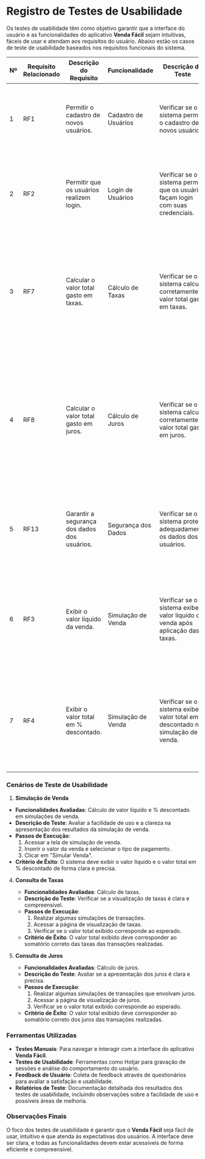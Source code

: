 # Registro de Testes de Usabilidade


Os testes de usabilidade têm como objetivo garantir que a interface do usuário e as funcionalidades do aplicativo **Venda Fácil** sejam intuitivas, fáceis de usar e atendam aos requisitos do usuário. Abaixo estão os casos de teste de usabilidade baseados nos requisitos funcionais do sistema.

| Nº | Requisito Relacionado | Descrição do Requisito                         | Funcionalidade             | Descrição do Teste                                                       | Passos de Execução                                                                                 | Critério de Êxito                                                                                 |
|----|-----------------------|------------------------------------------------|----------------------------|--------------------------------------------------------------------------|----------------------------------------------------------------------------------------------------|--------------------------------------------------------------------------------------------------|
| 1  | RF1                   | Permitir o cadastro de novos usuários.          | Cadastro de Usuários       | Verificar se o sistema permite o cadastro de novos usuários.             | 1. Acesse a página de cadastro.<br>2. Preencha todos os campos obrigatórios.<br>3. Clique em "Cadastrar". | O sistema deve cadastrar o novo usuário e redirecionar para a página de login.                    |
| 2  | RF2                   | Permitir que os usuários realizem login.        | Login de Usuários          | Verificar se o sistema permite que os usuários façam login com suas credenciais. | 1. Acesse a página de login.<br>2. Insira o nome de usuário e senha corretos.<br>3. Clique em "Entrar".        | O sistema deve autenticar o usuário e redirecionar para a página inicial.                         |
| 3  | RF7                   | Calcular o valor total gasto em taxas.          | Cálculo de Taxas           | Verificar se o sistema calcula corretamente o valor total gasto em taxas. | 1. Realize algumas simulações de transações.<br>2. Acesse a página de visualização de taxas.<br>3. Verifique se o valor total exibido corresponde ao esperado. | O valor total exibido deve corresponder ao somatório correto das taxas das transações realizadas. |
| 4  | RF8                   | Calcular o valor total gasto em juros.          | Cálculo de Juros           | Verificar se o sistema calcula corretamente o valor total gasto em juros. | 1. Realize algumas simulações de transações que envolvam juros.<br>2. Acesse a página de visualização de juros.<br>3. Verifique se o valor total exibido corresponde ao esperado. | O valor total exibido deve corresponder ao somatório correto dos juros das transações realizadas. |
| 5  | RF13                  | Garantir a segurança dos dados dos usuários.    | Segurança dos Dados        | Verificar se o sistema protege adequadamente os dados dos usuários.      | 1. Faça login com um usuário válido.<br>2. Tente acessar informações restritas de outro usuário.   | O sistema não deve permitir o acesso não autorizado a informações de outros usuários.             |
| 6  | RF3                   | Exibir o valor líquido da venda.                | Simulação de Venda         | Verificar se o sistema exibe o valor líquido da venda após aplicação das taxas. | 1. Acesse a tela de simulação de venda.<br>2. Insira o valor da venda e selecione o tipo de pagamento.<br>3. Clique em "Simular Venda". | O sistema deve exibir o valor líquido da venda descontadas as taxas aplicáveis.                   |
| 7  | RF4                   | Exibir o valor total em % descontado.           | Simulação de Venda         | Verificar se o sistema exibe o valor total em % descontado na simulação de venda. | 1. Acesse a tela de simulação de venda.<br>2. Insira o valor da venda e selecione o tipo de pagamento.<br>3. Clique em "Simular Venda". | O sistema deve exibir o valor total em % descontado conforme a simulação de venda.                |

### Cenários de Teste de Usabilidade

1.  **Simulação de Venda**
   - **Funcionalidades Avaliadas**: Cálculo de valor líquido e % descontado em simulações de venda.
   - **Descrição do Teste**: Avaliar a facilidade de uso e a clareza na apresentação dos resultados da simulação de venda.
   - **Passos de Execução**:
     1. Acessar a tela de simulação de venda.
     2. Inserir o valor da venda e selecionar o tipo de pagamento.
     3. Clicar em "Simular Venda".
   - **Critério de Êxito**: O sistema deve exibir o valor líquido e o valor total em % descontado de forma clara e precisa.

4. **Consulta de Taxas**
   - **Funcionalidades Avaliadas**: Cálculo de taxas.
   - **Descrição do Teste**: Verificar se a visualização de taxas é clara e compreensível.
   - **Passos de Execução**:
     1. Realizar algumas simulações de transações.
     2. Acessar a página de visualização de taxas.
     3. Verificar se o valor total exibido corresponde ao esperado.
   - **Critério de Êxito**: O valor total exibido deve corresponder ao somatório correto das taxas das transações realizadas.

5. **Consulta de Juros**
   - **Funcionalidades Avaliadas**: Cálculo de juros.
   - **Descrição do Teste**: Avaliar se a apresentação dos juros é clara e precisa.
   - **Passos de Execução**:
     1. Realizar algumas simulações de transações que envolvam juros.
     2. Acessar a página de visualização de juros.
     3. Verificar se o valor total exibido corresponde ao esperado.
   - **Critério de Êxito**: O valor total exibido deve corresponder ao somatório correto dos juros das transações realizadas.


### Ferramentas Utilizadas

- **Testes Manuais**: Para navegar e interagir com a interface do aplicativo **Venda Fácil**.
- **Testes de Usabilidade**: Ferramentas como Hotjar para gravação de sessões e análise do comportamento do usuário.
- **Feedback de Usuário**: Coleta de feedback através de questionários para avaliar a satisfação e usabilidade.
- **Relatórios de Teste**: Documentação detalhada dos resultados dos testes de usabilidade, incluindo observações sobre a facilidade de uso e possíveis áreas de melhoria.

### Observações Finais

O foco dos testes de usabilidade é garantir que o **Venda Fácil** seja fácil de usar, intuitivo e que atenda às expectativas dos usuários. A interface deve ser clara, e todas as funcionalidades devem estar acessíveis de forma eficiente e compreensível.
